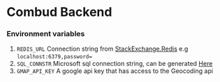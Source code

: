 # Combud Backend

### Environment variables
1. `REDIS_URL` Connection string from [StackExchange.Redis](https://stackexchange.github.io/StackExchange.Redis/Configuration) e.g `localhost:6379,password=`
2. `SQL_CONNSTR` Microsoft sql connection string, can be generated [Here](https://www.developerfusion.com/tools/sql-connection-string/)
3. `GMAP_API_KEY` A google api key that has access to the Geocoding api